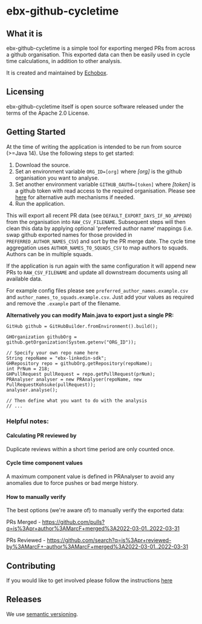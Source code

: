 # ebx-github-cycletime

## What it is

ebx-github-cycletime is a simple tool for exporting merged PRs from across a github organisation. 
This exported data can then be easily used in cycle time calculations, in addition to other 
analysis.

It is created and maintained by [Echobox](http://echobox.com).

## Licensing

ebx-github-cycletime itself is open source software released under the terms of the Apache 2.0 License.

## Getting Started

At the time of writing the application is intended to be run from source (>=Java 14). Use the 
following steps to get started:

1. Download the source.
2. Set an environment variable `ORG_ID=[org]` where _[org]_ is the github organisation you want 
   to analyse.   
3. Set another environment variable `GITHUB_OAUTH=[token]` where _[token]_ is a github token with 
   read access to the required organisation. Please see [here](https://github-api.kohsuke.org/index.html) 
   for alternative auth mechanisms if needed.
4. Run the application.

This will export all recent PR data (see `DEFAULT_EXPORT_DAYS_IF_NO_APPEND`) from the organisation 
into `RAW_CSV_FILENAME`. Subsequent steps will then clean this data by applying optional 
'preferred author name' mappings (i.e. swap github exported names for those provided in 
`PREFERRED_AUTHOR_NAMES_CSV`) and sort by the PR merge date. The cycle time aggregation uses 
`AUTHOR_NAMES_TO_SQUADS_CSV` to map authors to squads. Authors can be in multiple squads.

If the application is run again with the same configuration it will append new PRs to 
`RAW_CSV_FILENAME` and update all downstream documents using all available data.

For example config files please see `preferred_author_names.example.csv` and 
`author_names_to_squads.example.csv`. Just add your values as required and remove the 
`.example` part of the filename.

**Alternatively you can modify Main.java to export just a single PR:**

```
GitHub github = GitHubBuilder.fromEnvironment().build();

GHOrganization githubOrg = github.getOrganization(System.getenv("ORG_ID"));

// Specify your own repo name here
String repoName = "ebx-linkedin-sdk";
GHRepository repo = githubOrg.getRepository(repoName);
int PrNum = 218;
GHPullRequest pullRequest = repo.getPullRequest(prNum);
PRAnalyser analyser = new PRAnalyser(repoName, new PullRequestKohsuke(pullRequest));
analyser.analyse();

// Then define what you want to do with the analysis
// ...
```

### Helpful notes:

#### Calculating PR reviewed by

Duplicate reviews within a short time period are only counted once.

#### Cycle time component values

A maximum component value is defined in PRAnalyser to avoid any anomalies due to force pushes or 
bad merge history.

#### How to manually verify

The best options (we're aware of) to  manually verify the exported data:

PRs Merged - https://github.com/pulls?q=is%3Apr+author%3AMarcF+merged%3A2022-03-01..2022-03-31

PRs Reviewed - https://github.com/search?q=is%3Apr+reviewed-by%3AMarcF+-author%3AMarcF+merged%3A2022-03-01..2022-03-31

## Contributing

If you would like to get involved please follow the instructions
[here](https://github.com/ebx/ebx-github-cycletime/tree/master/CONTRIBUTING.md)

## Releases

We use [semantic versioning](https://semver.org/).